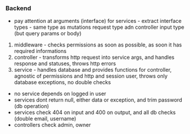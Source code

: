 ### Backend

- pay attention at arguments (interface) for services - extract interface types - same type as mutations request type adn controller input type (but query params or body)

1. middleware - checks permissions as soon as possible, as soon it has required informations
2. controller - transforms http request into service args, and handles response and statuses, throws http errors
3. service - handles database and provides functions for controller, agnostic of permissions and http and session user, throws only database exceptions, no double checks

- no service depends on logged in user
- services dont return null, either data or exception, and trim password (db operation)
- services check 404 on input and 400 on output, and all db checks (double email, username)
- controllers check admin, owner
